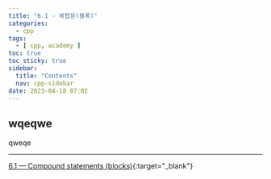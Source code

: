```yaml
---
title: "6.1 - 복합문(블록)"
categories:
  - cpp
tags:
  - [ cpp, academy ]
toc: true
toc_sticky: true
sidebar:
  title: "Contents"
  nav: cpp-sidebar
date: 2023-04-18 07:02
---
```


## wqeqwe

qweqe

---

[6.1 — Compound statements (blocks)](https://www.learncpp.com/cpp-tutorial/compound-statements-blocks/){:target="_blank"}

<!--

<div class="notice--info" markdown="1">
<span class="notice-title">
**TITLE**
</span>

BODY
</div>

-->